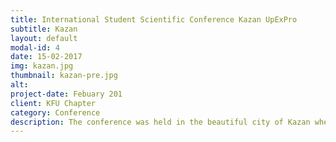 ```yaml
---
title: International Student Scientific Conference Kazan UpExPro
subtitle: Kazan
layout: default
modal-id: 4
date: 15-02-2017
img: kazan.jpg
thumbnail: kazan-pre.jpg
alt: 
project-date: Febuary 201
client: KFU Chapter
category: Conference
description: The conference was held in the beautiful city of Kazan where student from all over Russia and oversea gathered. The program included a scientific paper contest, a case competition and petroleum game "Oil Challenge". Our students participated with prizes in the Refining Section(3rd place), Oil and Gas Field Development (1st place) and in the petroleum game Oil Challenge (2nd and 3rd place) and Petroleum Case competition (1st place).
---
```

